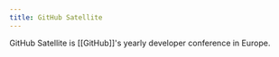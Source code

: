```yaml
---
title: GitHub Satellite
---
```

GitHub Satellite is [[GitHub]]'s yearly developer conference in Europe.